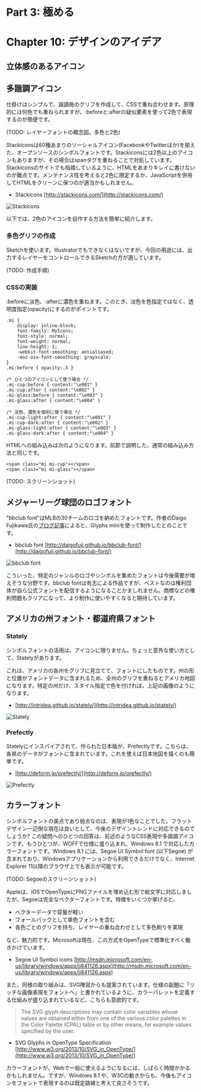 # Part 3: 極める


# Chapter 10: デザインのアイデア


## 立体感のあるアイコン


## 多諧調アイコン

仕掛けはシンプルで、諧調毎のグリフを作成して、CSSで重ね合わせます。原理的には何色でも重ねられますが、:beforeと:afterの疑似要素を使って2色で表現するのが簡便です。

(TODO: レイヤーフォントの概念図。多色と2色)

Stackiconsは60種あまりのソーシャルアイコン(FacebookやTwitterほか)を揃えた、オープンソースのシンボルフォントです。Stackiconsには2色以上のアイコンもありますが、その場合はspanタグを重ねることで対処しています。Stackiconsのサイトでも指摘しているように、HTMLをあまりキレイに書けないのが難点です。メンテナンス性を考えると2色に限定するか、JavaScriptを併用してHTMLをクリーンに保つのが適当かもしれません。

- Stackicons [http://stackicons.com/](http://stackicons.com/)

![Stackicons](../images/stackicons.png)

以下では、2色のアイコンを自作する方法を簡単に紹介します。


### 多色グリフの作成

Sketchを使います。Illustratorでもできなくはないですが、今回の用途には、出力するレイヤーをコントロールできるSketchの方が適しています。

(TODO: 作成手順)

### CSSの実装

:beforeに淡色、:afterに濃色を重ねます。このとき、淡色を色指定ではなく、透明度指定(opacity)にするのがポイントです。

	.mi {
		display: inline-block;
		font-family: MyIcons;
		font-style: normal;
		font-weight: normal;
		line-height: 1;
		-webkit-font-smoothing: antialiased;
		-moz-osx-font-smoothing: grayscale;
	}
	.mi:before { opacity:.5 }
	
	/* ひとつのアイコンとして使う場合 */
	.mi-cup:before { content:"\e001" }
	.mi-cup:after { content:"\e002" }
	.mi-glass:before { content:"\e003" }
	.mi-glass:after { content:"\e004" }
	
	/* 淡色、濃色を個別に使う場合 */
	.mi-cup-light:after { content:"\e001" }
	.mi-cup-dark:after { content:"\e002" }
	.mi-glass-light:after { content:"\e003" }
	.mi-glass-dark:after { content:"\e004" }

HTMLへの組み込みは次のようになります。前節で説明した、通常の組み込み方法と同じです。

	<span class="mi mi-cup"></span>
	<span class="mi mi-glass"></span>

(TODO: スクリーンショット)


## メジャーリーグ球団のロゴフォント

"bbclub font"はMLBの30チームのロゴを納めたフォントです。作者のDaigo Fujikawa氏の[ブログ記事](http://www.daigo.org/2013/09/introducing-bbclub-font-easily-add-baseball-club-logos-to-your-site-app/)によると、Glyphs miniを使って制作したとのことです。

- bbclub font [http://daigofuji.github.io/bbclub-font/](http://daigofuji.github.io/bbclub-font/)

![bbclub font](../images/bbclub-font.png)

こういった、特定のジャンルのロゴやシンボルを集めたフォントは今後需要が増えそうな分野です。bbclub fontは有志による作品ですが、ベストなのは権利団体が自ら公式フォントを配信するようになることかましれません。商標などの権利問題もクリアになって、より制作に使いやすくなると期待しています。


## アメリカの州フォント・都道府県フォント

### Stately

シンボルフォントの活用は、アイコンに限りません。ちょっと意外な使い方として、Statelyがあります。

これは、アメリカの各州をグリフに見立てて、フォントにしたものです。州の形と位置がフォントデータに含まれるため、全州のグリフを重ねるとアメリカ地図になります。特定の州だけ、スタイル指定で色を付ければ、上記の画像のようになります。

- [http://intridea.github.io/stately/](http://intridea.github.io/stately/)

![Stately](../images/stately.png)


### Prefectly

Statelyにインスパイアされて、作られた日本版が、Prefectlyです。こちらは、各県のデータがフォントに含まれています。これを使えば日本地図を描くのも簡単です。

- [http://deform.jp/prefectly/](http://deform.jp/prefectly/)

![Prefectly](../images/prefectly.png)


## カラーフォント

シンボルフォントの美点であり弱点なのは、表現が1色なことでした。フラットデザイン一辺倒な現在は良いとして、今後のデザイントレンドに対応できるのでしょうか? この疑問へのひとつの回答は、前述のようなCSS表現や多諧調アイコンです。もうひとつが、WOFFで仕様に盛り込まれ、Windows 8.1 で対応したカラーフォントです。Windows 8.1 には、Segoe UI Symbol font (以下Segoe) が含まれており、Windowsアプリケーションから利用できるだけでなく、Internet Explorer 11以降のブラウザ上でも表示が可能です。

(TODO: Segoeのスクリーンショット)

Appleは、iOSでOpenTypeにPNGファイルを埋め込む形で絵文字に対応しましたが、Segoeは完全なベクターフォントです。特徴をいくつか挙げると、

- ベクターデータで容量が軽い
- フォールバックとして単色フォントを含む
- 各色ごとのグリフを持ち、レイヤーの重ね合わせとして多色刷りを実現

など、魅力的です。Microsoftは現在、この方式をOpenTypeで標準化すべく働きかけています。

- Segoe UI Symbol icons [http://msdn.microsoft.com/en-us/library/windows/apps/jj841126.aspx](http://msdn.microsoft.com/en-us/library/windows/apps/jj841126.aspx)

また、同様の取り組みは、SVG陣営からも提案されています。仕様の副題に「リッチな画像表現をフォントへ」と書かれているように、カラーパレットを定義する仕組みが盛り込まれているなど、こちらも意欲的です。

> The SVG glyph descriptions may contain color variables whose values are obtained either from one of the various color palettes in the Color Palette (CPAL) table or by other means, for example values specified by the user.

- SVG Glyphs in OpenType Specification [http://www.w3.org/2013/10/SVG_in_OpenType/](http://www.w3.org/2013/10/SVG_in_OpenType/)

カラーフォントが、Webで一般に使えるようになるには、しばらく時間かかるかもしれません。ですが、Windows 8.1 や、W3Cの動きからも、今後もアイコンをフォントで表現するのは既定路線と考えて良さそうです。

